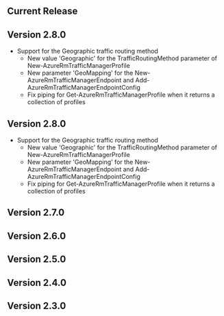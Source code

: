 ﻿<!--
    Please leave this section at the top of the change log.

    Changes for the current release should go under the section titled "Current Release", and should adhere to the following format:

    ## Current Release
    * Overview of change #1
        - Additional information about change #1
    * Overview of change #2
        - Additional information about change #2
        - Additional information about change #2
    * Overview of change #3
    * Overview of change #4
        - Additional information about change #4

    ## YYYY.MM.DD - Version X.Y.Z (Previous Release)
    * Overview of change #1
        - Additional information about change #1
-->
## Current Release

## Version 2.8.0
* Support for the Geographic traffic routing method
    - New value 'Geographic' for the TrafficRoutingMethod parameter of New-AzureRmTrafficManagerProfile
    - New parameter 'GeoMapping' for the New-AzureRmTrafficManagerEndpoint and Add-AzureRmTrafficManagerEndpointConfig
    - Fix piping for Get-AzureRmTrafficManagerProfile when it returns a collection of profiles

## Version 2.8.0
* Support for the Geographic traffic routing method
    - New value 'Geographic' for the TrafficRoutingMethod parameter of New-AzureRmTrafficManagerProfile
    - New parameter 'GeoMapping' for the New-AzureRmTrafficManagerEndpoint and Add-AzureRmTrafficManagerEndpointConfig
    - Fix piping for Get-AzureRmTrafficManagerProfile when it returns a collection of profiles

## Version 2.7.0

## Version 2.6.0

## Version 2.5.0

## Version 2.4.0

## Version 2.3.0